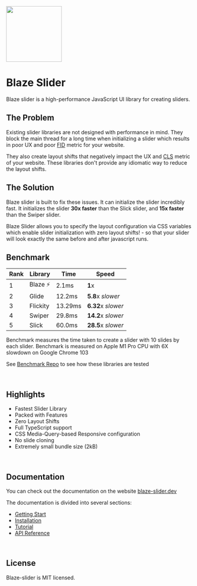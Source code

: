 <img src="https://raw.githubusercontent.com/blaze-slider/blaze-slider/main/assets/BlazeLogo.svg" height='150' />

# Blaze Slider

Blaze slider is a high-performance JavaScript UI library for creating sliders.

## The Problem

Existing slider libraries are not designed with performance in mind. They block the main thread for a long time when initializing a slider which results in poor UX and poor [FID](https://web.dev/fid/) metric for your website.

They also create layout shifts that negatively impact the UX and [CLS](https://web.dev/cls/) metric of your website. These libraries don't provide any idiomatic way to reduce the layout shifts.

## The Solution

Blaze slider is built to fix these issues. It can initialize the slider incredibly fast. It initializes the slider **30x faster** than the Slick slider, and **15x faster** than the Swiper slider.

Blaze Slider allows you to specify the layout configuration via CSS variables which enable slider initialization with <span className='wow'>zero layout shifts!</span> - so that your slider will look exactly the same before and after javascript runs.

## Benchmark

| Rank | Library   | Time    | Speed              |
| ---- | --------- | ------- | ------------------ |
| 1    | Blaze ⚡️ | 2.1ms   | **1**x             |
| 2    | Glide     | 12.2ms  | **5.8**x _slower_  |
| 3    | Flickity  | 13.29ms | **6.32**x _slower_ |
| 4    | Swiper    | 29.8ms  | **14.2**x _slower_ |
| 5    | Slick     | 60.0ms  | **28.5**x _slower_ |

Benchmark measures the time taken to create a slider with 10 slides by each slider. Benchmark is measured on Apple M1 Pro CPU with 6X slowdown on Google Chrome 103

See [Benchmark Repo](https://github.com/blaze-slider/blaze-slider/tree/main/benchmark) to see how these libraries are tested

<br/>

## Highlights

- Fastest Slider Library
- Packed with Features
- Zero Layout Shifts
- Full TypeScript support
- CSS Media-Query-based Responsive configuration
- No slide cloning
- Extremely small bundle size (2kB)

<br/>

## Documentation

You can check out the documentation on the website [blaze-slider.dev](https://blaze-slider.dev/)

The documentation is divided into several sections:

- [Getting Start](https://blaze-slider.dev/docs/intro)
- [Installation](http://blaze-slider.dev/docs/installation)
- [Tutorial](https://blaze-slider.dev/docs/category/tutorial)
- [API Reference](https://blaze-slider.dev/docs/category/api)

<br/>

## License

Blaze-slider is MIT licensed.
